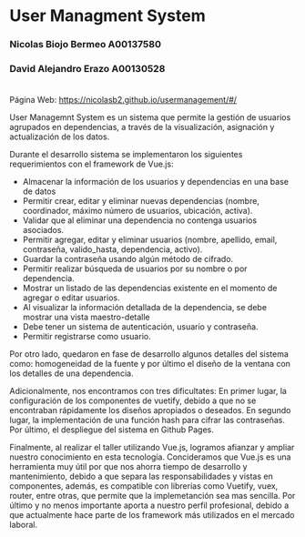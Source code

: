 
# User Managment System

### Nicolas Biojo Bermeo A00137580<br>
### David Alejandro Erazo A00130528<br><br>

Página Web: https://nicolasb2.github.io/usermanagement/#/

User Managemnt System es un sistema que permite la gestión de usuarios agrupados en dependencias, a través de la visualización, asignación y actualización de los datos. <br>

Durante el desarrollo sistema se implementaron los siguientes requerimientos con el framework de Vue.js:

- Almacenar la información de los usuarios y dependencias en una base de datos
- Permitir crear, editar y eliminar nuevas dependencias (nombre, coordinador, máximo número de usuarios, ubicación, activa).
- Validar que al eliminar una dependencia no contenga usuarios asociados.
- Permitir agregar, editar y eliminar usuarios (nombre, apellido, email, contraseña, valido_hasta, dependencia, activo).
- Guardar la contraseña usando algún método de cifrado.
- Permitir realizar búsqueda de usuarios por su nombre o por dependencia.
- Mostrar un listado de las dependencias existente en el momento de agregar o editar usuarios.
- Al visualizar la información detallada de la dependencia, se debe mostrar una vista maestro-detalle
- Debe tener un sistema de autenticación, usuario y contraseña.
- Permitir registrarse como usuario.

Por otro lado, quedaron en fase de desarrollo algunos detalles del sistema como: homogeneidad de la fuente y por último el diseño de la ventana con los detalles de una dependencia.

Adicionalmente, nos encontramos con tres dificultates: En primer lugar, la configuración de los componentes de vuetify, debido a que no se encontraban rápidamente los diseños apropiados o deseados. En segundo lugar, la implementación de una función hash para cifrar las contraseñas. Por último, el despliegue del sistema en Github Pages.

Finalmente, al realizar el taller utilizando Vue.js, logramos afianzar y ampliar nuestro conocimiento en esta tecnología. Concideramos que Vue.js es una herramienta muy útil por que nos ahorra tiempo de desarrollo y mantenimiento, debido a que separa las responsabilidades y vistas en componentes, además, es compatible con librerías como Vuetify, vuex, router, entre otras, que permite que la implemetanción sea mas sencilla. Por último y no menos importante aporta a nuestro perfil profesional, debido a que actualmente hace parte de los framework más utilizados en el mercado laboral. 

